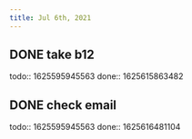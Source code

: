 ```yaml
---
title: Jul 6th, 2021
---
```


## DONE take b12
todo:: 1625595945563
done:: 1625615863482
## DONE check email
todo:: 1625595945563
done:: 1625616481104